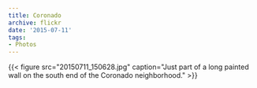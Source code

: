 ```yaml
---
title: Coronado
archive: flickr
date: '2015-07-11'
tags:
- Photos
---
```

{{< figure src="20150711_150628.jpg" caption="Just part of a long painted wall on the south end of the Coronado neighborhood." >}}

